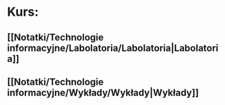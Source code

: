 # Kurs:
## [[Notatki/Technologie informacyjne/Labolatoria/Labolatoria|Labolatoria]]
## [[Notatki/Technologie informacyjne/Wykłady/Wykłady|Wykłady]]